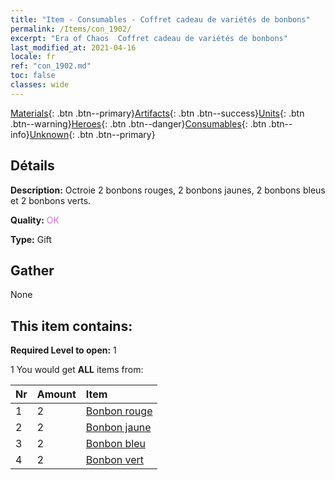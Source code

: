 ```yaml
---
title: "Item - Consumables - Coffret cadeau de variétés de bonbons"
permalink: /Items/con_1902/
excerpt: "Era of Chaos  Coffret cadeau de variétés de bonbons"
last_modified_at: 2021-04-16
locale: fr
ref: "con_1902.md"
toc: false
classes: wide
---
```

 [Materials](/fr/Items/){: .btn .btn--primary}[Artifacts](/fr/Items/Artifacts/){: .btn .btn--success}[Units](/fr/Items/Units/){: .btn .btn--warning}[Heroes](/fr/Items/Heroes/){: .btn .btn--danger}[Consumables](/fr/Items/Consumables/){: .btn .btn--info}[Unknown](/fr/Items/Unknown/){: .btn .btn--primary}

## Détails
 **Description:** Octroie 2 bonbons rouges, 2 bonbons jaunes, 2 bonbons bleus et 2 bonbons verts.

 **Quality:** <span style="color: #DA70D6">OK</span>

 **Type:** Gift

## Gather

  None

## This item contains:

 **Required Level to open:** 1

 1 You would get **ALL** items  from:

  | Nr | Amount |     Item    |
  |:---|:-------|:------------|
  | 1 | 2 | [Bonbon rouge](/fr/Items/con_549/) |  | 
  | 2 | 2 | [Bonbon jaune](/fr/Items/con_550/) |  | 
  | 3 | 2 | [Bonbon bleu](/fr/Items/con_551/) |  | 
  | 4 | 2 | [Bonbon vert](/fr/Items/con_552/) |  | 
